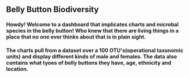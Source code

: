 ## Belly Button Biodiversity

 ####   Howdy! Welcome to a dashboard that implicates charts and microbal species in the belly button! Who knew that there are living things in a place that no one ever thinks about that is in plain sight.

 ####   The charts pull from a dataset over a 100 OTU's(operational taxonomic units) and display different kinds of male and females. The data also contains what tyoes of belly buttons they have, age, ethnicity and location. 



